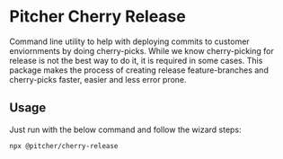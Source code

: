 # Pitcher Cherry Release
Command line utility to help with deploying commits to customer enviornments by doing cherry-picks.
While we know cherry-picking for release is not the best way to do it, it is required in some cases. This package makes the process of creating release feature-branches and cherry-picks faster, easier and less error prone.

## Usage

Just run with the below command and follow the wizard steps:
```
npx @pitcher/cherry-release
```